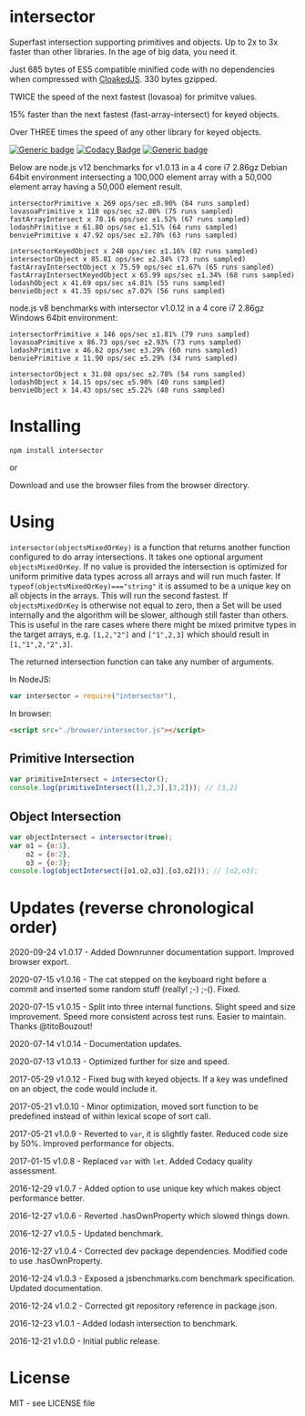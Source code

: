 # intersector

Superfast intersection supporting primitives and objects. Up to 2x to 3x faster than other libraries. In the age of big data, you need it.

Just 685 bytes of ES5 compatible minified code with no dependencies when compressed with [CloakedJS](https://cloakedjs.com/). 330 bytes gzipped.

TWICE the speed of the next fastest (lovasoa) for primitve values.

15% faster than the next fastest (fast-array-intersect) for keyed objects.

Over THREE times the speed of any other library for keyed objects.

[![Generic badge](https://img.shields.io/badge/Downrunner-Runnable-green.svg)](https://anywhichway.github.io/intersector)
[![Codacy Badge](https://api.codacy.com/project/badge/Grade/b4709e14023040cbb957b7c587be236b)](https://www.codacy.com/app/syblackwell/intersector?utm_source=github.com&amp;utm_medium=referral&amp;utm_content=anywhichway/intersector&amp;utm_campaign=Badge_Grade)
[![Generic badge](https://img.shields.io/badge/GitHub-Repsitory-green.svg)](https://www.github.com/anywhichway/intersector)

Below are node.js v12 benchmarks for v1.0.13 in a 4 core i7 2.86gz Debian 64bit environment intersecting a 100,000 element array with a 50,000 element array having a 50,000 element result.

```
intersectorPrimitive x 269 ops/sec ±0.90% (84 runs sampled)
lovasoaPrimitive x 118 ops/sec ±2.08% (75 runs sampled)
fastArrayIntersect x 78.16 ops/sec ±1.52% (67 runs sampled)
lodashPrimitive x 61.80 ops/sec ±1.51% (64 runs sampled)
benviePrimitive x 47.92 ops/sec ±2.78% (63 runs sampled)
```

```
intersectorKeyedObject x 248 ops/sec ±1.16% (82 runs sampled)
intersectorObject x 85.81 ops/sec ±2.34% (73 runs sampled)
fastArrayIntersectObject x 75.59 ops/sec ±1.67% (65 runs sampled)
fastArrayIntersectKeyedObject x 65.99 ops/sec ±1.34% (68 runs sampled)
lodashObject x 41.69 ops/sec ±4.81% (55 runs sampled)
benvieObject x 41.35 ops/sec ±7.02% (56 runs sampled)
```

node.js v8 benchmarks with intersector v1.0.12 in a 4 core i7 2.86gz Windows 64bit environment:

```
intersectorPrimitive x 146 ops/sec ±1.81% (79 runs sampled)
lovasoaPrimitive x 86.73 ops/sec ±2.93% (73 runs sampled)
lodashPrimitive x 46.62 ops/sec ±3.29% (60 runs sampled)
benviePrimitive x 11.90 ops/sec ±5.29% (34 runs sampled)
```

```
intersectorObject x 31.08 ops/sec ±2.78% (54 runs sampled)
lodashObject x 14.15 ops/sec ±5.90% (40 runs sampled)
benvieObject x 14.43 ops/sec ±5.22% (40 runs sampled)
```

# Installing

```
npm install intersector
```

or

Download and use the browser files from the browser directory.

# Using

`intersector(objectsMixedOrKey)` is a function that returns another function configured to do array intersections. It takes one optional argument `objectsMixedOrKey`. If no 
value is provided the intersection is optimized for uniform primitive data types across all arrays and will run much faster. If `typeof(objectsMixedOrKey)==="string"` it is assumed 
to be a unique key on all objects in the arrays. This will run the second fastest. If `objectsMixedOrKey` is otherwise not equal to zero, then a Set will be used internally and the algorithm 
will be slower, although still faster than others. This is useful in the rare cases where there might be mixed primitve types in the target arrays, e.g. `[1,2,"2"]` and `["1",2,3]` which should
result in `[1,"1",2,"2",3]`.

The returned intersection function can take any number of arguments.

In NodeJS:

```javascript
var intersector = require("intersector"),
```

In browser:


```html
<script src="./browser/intersector.js"></script>
```

## Primitive Intersection
<downrunner id="primitive" console="primitive-console" scripts="./browser/intersector.js"></downrunner>
```javascript
var primitiveIntersect = intersector();
console.log(primitiveIntersect([1,2,3],[3,2])); // [3,2]
```

## Object Intersection
<downrunner id="object" console="object-console" scripts="./browser/intersector.js"></downrunner>
```javascript
var objectIntersect = intersector(true);
var o1 = {o:1},
	o2 = {o:2},
	o3 = {o:3};
console.log(objectIntersect([o1,o2,o3],[o3,o2])); // [o2,o3];
```

<script src="https://downrunner.com/downrunner.js"></script>

# Updates (reverse chronological order)

2020-09-24 v1.0.17 - Added Downrunner documentation support. Improved browser export.

2020-07-15 v1.0.16	- The cat stepped on the keyboard right before a commit and inserted some random stuff (really! ;-) ;-(). Fixed.

2020-07-15 v1.0.15 - Split into three internal functions. Slight speed and size improvement. Speed more consistent across test runs. Easier to maintain. Thanks @titoBouzout!

2020-07-14 v1.0.14 - Documentation updates.

2020-07-13 v1.0.13 - Optimized further for size and speed.

2017-05-29 v1.0.12 - Fixed bug with keyed objects. If a key was undefined on an object, the code would include it.

2017-05-21 v1.0.10 - Minor optimization, moved sort function to be predefined instead of within lexical scope of sort call.

2017-05-21 v1.0.9 - Reverted to `var`, it is slightly faster. Reduced code size by 50%. Improved performance for objects.

2017-01-15 v1.0.8 - Replaced `var` with `let`. Added Codacy quality assessment.

2016-12-29 v1.0.7 - Added option to use unique key which makes object performance better.

2016-12-27 v1.0.6 - Reverted .hasOwnProperty which slowed things down.

2016-12-27 v1.0.5 - Updated benchmark.

2016-12-27 v1.0.4 - Corrected dev package dependencies. Modified code to use .hasOwnProperty.

2016-12-24 v1.0.3 - Exposed a jsbenchmarks.com benchmark specification. Updated documentation.

2016-12-24 v1.0.2 - Corrected git repository reference in package.json.

2016-12-23 v1.0.1 - Added lodash intersection to benchmark.

2016-12-21 v1.0.0 - Initial public release.

# License

MIT - see LICENSE file
